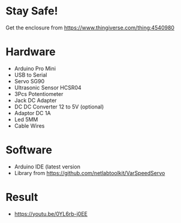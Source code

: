 # Stay Safe!

Get the enclosure from https://www.thingiverse.com/thing:4540980


# Hardware
- Arduino Pro Mini
- USB to Serial
- Servo SG90
- Ultrasonic Sensor HCSR04
- 3Pcs Potentiometer
- Jack DC Adapter
- DC DC Converter 12 to 5V (optional)
- Adaptor DC 1A
- Led 5MM
- Cable Wires
# Software
- Arduino IDE (latest version
- Library from https://github.com/netlabtoolkit/VarSpeedServo
# Result
-  https://youtu.be/0YL6rb-j0EE